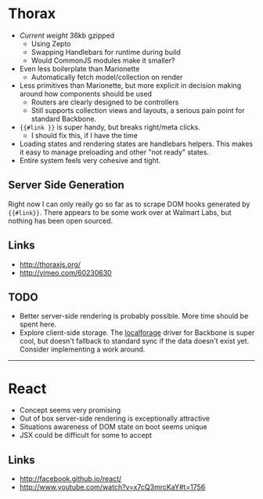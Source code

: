# Thorax

- *Current weight* 36kb gzipped
  - Using Zepto
  - Swapping Handlebars for runtime during build
  - Would CommonJS modules make it smaller?
- Even less boilerplate than Marionette
  - Automatically fetch model/collection on render
- Less primitives than Marionette, but more explicit in decision making around how components should be used
  - Routers are clearly designed to be controllers
  - Still supports collection views and layouts, a serious pain point for standard Backbone.
- `{{#link }}` is super handy, but breaks right/meta clicks.
  - I should fix this, if I have the time
- Loading states and rendering states are handlebars helpers. This makes it easy to manage preloading and other "not ready" states.
- Entire system feels very cohesive and tight.

## Server Side Generation

Right now I can only really go so far as to scrape DOM hooks generated by `{{#link}}`. There appears to be some work over at Walmart Labs, but nothing has been open sourced.

## Links
- http://thoraxjs.org/
- http://vimeo.com/60230630

## TODO

- Better server-side rendering is probably possible. More time should be spent here.
- Explore client-side storage. The [localforage](https://github.com/mozilla/localForage) driver for Backbone is super cool, but doesn't fallback to standard sync if the data doesn't exist yet. Consider implementing a work around.

---

# React

- Concept seems very promising
- Out of box server-side rendering is exceptionally attractive
- Situations awareness of DOM state on boot seems unique
- JSX could be difficult for some to accept

## Links
- http://facebook.github.io/react/
- http://www.youtube.com/watch?v=x7cQ3mrcKaY#t=1756
